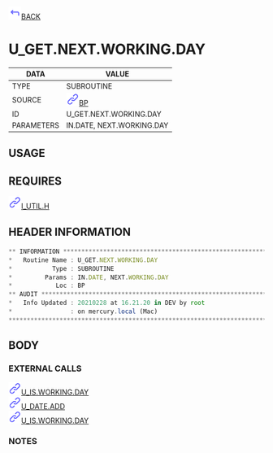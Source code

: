 <img src="../.resources/themes/unicons-line-6563ff/corner-up-left-alt.svg" alt="BACK" width="25" />[BACK](../DOCS/BP.md)  
# U_GET.NEXT.WORKING.DAY  
|DATA|VALUE|
| --- | --- |
|TYPE|SUBROUTINE|
|SOURCE|<img src="../.resources/themes/unicons-line-6563ff/link.svg" alt="BP" width="25" />[BP](../DOCS/BP.md)|
|ID|U_GET.NEXT.WORKING.DAY|
|PARAMETERS|IN.DATE, NEXT.WORKING.DAY|
    
## USAGE  
  
## REQUIRES  
<img src="../.resources/themes/unicons-line-6563ff/link.svg" alt="I_UTIL.H" width="25" />[I_UTIL.H](../DOCS.PAGE/I_UTIL.H.md)  
    
## HEADER INFORMATION  
```javascript
** INFORMATION ****************************************************************
*   Routine Name : U_GET.NEXT.WORKING.DAY
*           Type : SUBROUTINE
*         Params : IN.DATE, NEXT.WORKING.DAY
*            Loc : BP
** AUDIT **********************************************************************
*   Info Updated : 20210228 at 16.21.20 in DEV by root
*                : on mercury.local (Mac)
*******************************************************************************

```
## BODY  
### EXTERNAL CALLS  
<img src="../.resources/themes/unicons-line-6563ff/link.svg" alt="U_IS.WORKING.DAY" width="25" />[U_IS.WORKING.DAY](../DOCS.PAGE/U_IS.WORKING.DAY.md)  
<img src="../.resources/themes/unicons-line-6563ff/link.svg" alt="U_DATE.ADD" width="25" />[U_DATE.ADD](../DOCS.PAGE/U_DATE.ADD.md)  
<img src="../.resources/themes/unicons-line-6563ff/link.svg" alt="U_IS.WORKING.DAY" width="25" />[U_IS.WORKING.DAY](../DOCS.PAGE/U_IS.WORKING.DAY.md)  
### NOTES  
  
